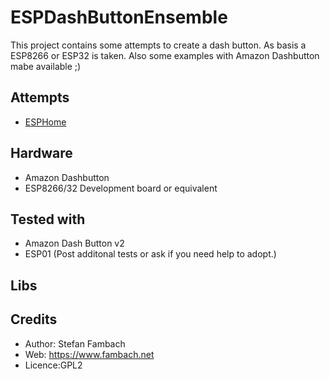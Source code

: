# ESPDashButtonEnsemble
This project contains some attempts to create a dash button.
As basis a ESP8266 or ESP32 is taken. Also some examples with Amazon Dashbutton mabe available ;)


## Attempts
* [ESPHome](https://github.com/sfambach/ESPDashButtonEnsemble/tree/main/ESPHome)


## Hardware
* Amazon Dashbutton
* ESP8266/32 Development board or equivalent


## Tested with
* Amazon Dash Button v2
* ESP01
(Post additonal tests or ask if you need help to adopt.)

## Libs




## Credits
* Author: Stefan Fambach
* Web: https://www.fambach.net
* Licence:GPL2

